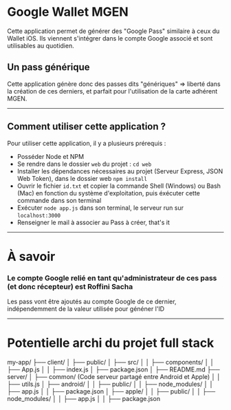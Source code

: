 # Google Wallet MGEN

Cette application permet de générer des "Google Pass" similaire à ceux du Wallet iOS.
Ils viennent s'intégrer dans le compte Google associé et sont utilisables au quotidien.

## Un pass générique

Cette application génère donc des passes dits "génériques" => liberté dans la création de ces derniers, et parfait pour l'utilisation de la carte adhérent MGEN.

---

## Comment utiliser cette application ?

Pour utiliser cette application, il y a plusieurs prérequis :

- Posséder Node et NPM
- Se rendre dans le dossier `web` du projet : `cd web`
- Installer les dépendances nécessaires au projet (Serveur Express, JSON Web Token), dans le dossier web `npm install`
- Ouvrir le fichier `id.txt` et copier la commande Shell (Windows) ou Bash (Mac) en fonction du système d'exploitation, puis éxécuter cette commande dans son terminal
- Exécuter `node app.js` dans son terminal, le serveur run sur `localhost:3000`
- Renseigner le mail à associer au Pass à créer, that's it

---

# À savoir

### Le compte Google relié en tant qu'administrateur de ces pass (et donc récepteur) est Roffini Sacha

Les pass vont être ajoutés au compte Google de ce dernier, indépendemment de la valeur utilisée pour généner l'ID

---

# Potentielle archi du projet full stack

my-app/
├── client/
│ ├── public/
│ ├── src/
│ │ ├── components/
│ │ ├── App.js
│ │ ├── index.js
│ ├── package.json
│ ├── README.md
├── server/
│ ├── common/ (Code serveur partagé entre Android et Apple)
│ │ ├── utils.js
│ ├── android/
│ │ ├── public/
│ │ ├── node_modules/
│ │ ├── app.js
│ │ ├── package.json
│ ├── apple/
│ │ ├── public/
│ │ ├── node_modules/
│ │ ├── app.js
│ │ ├── package.json
